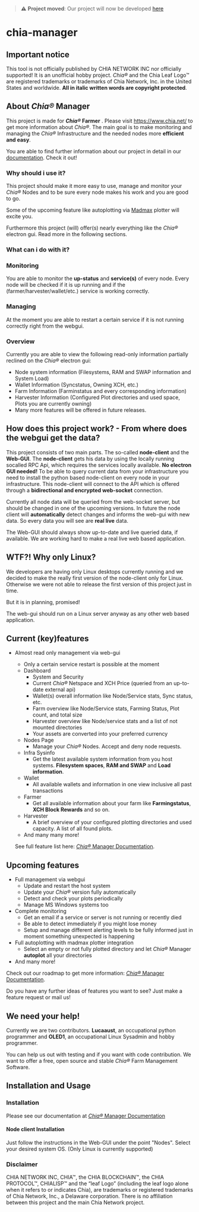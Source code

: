 > :warning: **Project moved**: Our project will now be developed [here](https://github.com/ChiaManager/chia-manager)

# chia-manager
## Important notice
This tool is not officially published by CHIA NETWORK INC nor officially supported! It is an unofficial hobby project. _Chia®_ and the Chia Leaf Logo™ are registered trademarks or trademarks of Chia Network, Inc. in the United States and worldwide. **All in italic written words are copyright protected**.

## About _Chia®_ Manager

This project is made for **_Chia®_ Farmer** . Please visit https://www.chia.net/ to get more information about _Chia®_.
The main goal is to make monitoring and managing the  _Chia®_ Infrastructure and the needed nodes more **efficient and easy**.

You are able to find further information about our project in detail in our [documentation](https://docs.chia-manager.org). Check it out!

### Why should i use it?
This project should make it more easy to use, manage and monitor your  _Chia®_ Nodes and to be sure every node makes his work and you are good to go.

Some of the upcoming feature like autoplotting via [Madmax](https://github.com/madMAx43v3r/chia-plotter) plotter will excite you.

Furthermore this project (will) offer(s) nearly everything like the _Chia®_ electron gui.
Read more in the following sections.

### What can i do with it?
### Monitoring
You are able to monitor the **up-status** and **service(s)** of every node.
Every node will be checked if it is up running and if the (farmer/harvester/wallet/etc.) service is working correctly.

### Managing
At the moment you are able to restart a certain service if it is not running correctly right from the webgui.

### Overview
Currently you are able to view the following read-only information partially reclined on the  _Chia®_ electron gui:
- Node system information (Filesystems, RAM and SWAP information and System Load)
- Wallet Information (Syncstatus, Owning XCH, etc.)
- Farm Information (Farminstatus and every corresponding information)
- Harvester Information (Configured Plot directories and used space, Plots you are currently owning)
- Many more features will be offered in future releases.

## How does this project work? - From where does the webgui get the data?
This project consists of two main parts. The so-called **node-client** and the **Web-GUI**.
The **node-client** gets his data by using the locally running socalled RPC Api, which requires the services locally available.
**No electron GUI needed!**
To be able to query current data from your infrastructure you need to install the python based node-client on every node in your infrastructure. This node-client will connect to the API which is offered through a **bidirectional and encrypted web-socket** connection.

Currently all node data will be queried from the web-socket server, but should be changed in one of the upcoming versions.
In future the node client will **automatically** detect changes and informs the web-gui with new data.
So every data you will see are **real live** data.

The Web-GUI should always show up-to-date and live queried data, if available.
We are working hard to make a real live web based application.

## WTF?! Why only Linux?
We developers are having only Linux desktops currently running and we decided to make the really first version of the node-client only for Linux.
Otherwise we were not able to release the first version of this project just in time.

But it is in planning, promised!

The web-gui should run on a Linux server anyway as any other web based application.

## Current (key)features
- Almost read only management via web-gui
  - Only a certain service restart is possible at the moment
  - Dashboard
    - System and Security
    - Current _Chia®_ Netspace and XCH Price (queried from an up-to-date external api)
    - Wallet(s) overall information like Node/Service stats, Sync status, etc.
    - Farm overview like Node/Service stats, Farming Status, Plot count, and total size
    - Harvester overview like Node/service stats and a list of not mounted directories
    - Your assets are converted into your preferred currency
  - Nodes Page
    - Manage your _Chia®_ Nodes. Accept and deny node requests.
  - Infra Sysinfo
    - Get the latest available system information from you host systems. **Filesystem spaces**, **RAM and SWAP** and **Load information**.
  - Wallet
    - All available wallets and information in one view inclusive all past transactions
  - Farmer
    - Get all available information about your farm like **Farmingstatus**, **XCH Block Rewards** and so on.
  - Harvester
    - A brief overview of your configured plotting directories and used capacity. A list of all found plots.
  - And many many more!

  See full feature list here: [_Chia®_ Manager Documentation](https://docs.chia-manager.org/features/features).


## Upcoming features
- Full management via webgui
  - Update and restart the host system
  - Update your _Chia®_ version fully automatically
  - Detect and check your plots periodically
  - Manage MS Windows systems too
- Complete monitoring
  - Get an email if a service or server is not running or recently died
  - Be able to detect immediately if you might lose money
  - Setup and manage different alerting levels to be fully informed just in moment something unexpected is happening
- Full autoplotting with madmax plotter integration
  - Select an empty or not fully plotted directory and let _Chia®_ Manager **autoplot** all your directories
- And many more!

Check out our roadmap to get more information: [_Chia®_ Manager Documentation](https://docs.chia-manager.org/features/roadmap).

Do you have any further ideas of features you want to see? Just make a feature request or mail us!

## We need your help!
Currently we are two contributors. **Lucaaust**, an occupational python programmer and **OLED1**, an occupational Linux Sysadmin and hobby programmer.

You can help us out with testing and if you want with code contribution.
We want to offer a free, open source and stable _Chia®_ Farm Management Software.

## Installation and Usage
### Installation
Please see our documentation at [_Chia®_ Manager Documentation](https://docs.chia-manager.org/administrator-documentation)

#### Node client Installation
Just follow the instructions in the Web-GUI under the point "Nodes".
Select your desired system OS. (Only Linux is currently supported)

### Disclaimer
CHIA NETWORK INC, CHIA™, the CHIA BLOCKCHAIN™, the CHIA PROTOCOL™, CHIALISP™ and the “leaf Logo” (including the leaf logo alone when it refers to or indicates Chia), are trademarks or registered trademarks of Chia Network, Inc., a Delaware corporation. There is no affiliation between this project and the main Chia Network project.
